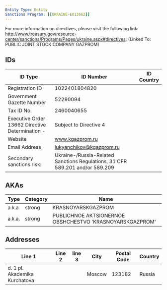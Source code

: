 ```yaml
---
Entity Type: Entity
Sanctions Program: [[UKRAINE-EO13662]]
---
```

For more information on directives, please visit the following link: http://www.treasury.gov/resource-center/sanctions/Programs/Pages/ukraine.aspx#directives; (Linked To: PUBLIC JOINT STOCK COMPANY GAZPROM)

## IDs
| ID Type | ID Number | ID Country |
|---------|-----------|------------|
| Registration ID | 1022401804820 |  |
| Government Gazette Number | 52290094 |  |
| Tax ID No. | 2460040655 |  |
| Executive Order 13662 Directive Determination - | Subject to Directive 4 |  |
| Website | www.kgazprom.ru |  |
| Email Address | lukyanchikov@kgazprom.ru |  |
| Secondary sanctions risk: | Ukraine-/Russia-Related Sanctions Regulations, 31 CFR 589.201 and/or 589.209 |  |


## AKAs
| Type | Category | Name      | 
|------|----------|-----------|
| a.k.a. | strong | KRASNOYARSKGAZPROM |
| a.k.a. | strong | PUBLICHNOE AKTSIONERNOE OBSHCHESTVO 'KRASNOYARSKGAZPROM' |


## Addresses
| Line 1 | Line 2 | line 3 | City | Postal Code| Country | 
|--------|--------|--------|------|------------|---------|
| d. 1 pl. Akademika Kurchatova |  |  | Moscow | 123182 | Russia |


